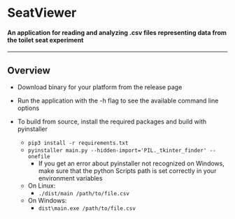 # SeatViewer
#### An application for reading and analyzing .csv files representing data from the toilet seat experiment

---

## Overview

- Download binary for your platform from the release page
- Run the application with the -h flag to see the available command line options


- To build from source, install the required packages and build with pyinstaller
  - `pip3 install -r requirements.txt`
  - `pyinstaller main.py --hidden-import='PIL._tkinter_finder' --onefile`
    - If you get an error about pyinstaller not recognized on Windows, make sure that the python Scripts path is set correctly in your environment variables
  - On Linux:
    - `./dist/main /path/to/file.csv`
  - On Windows:
    - `dist\main.exe /path/to/file.csv`